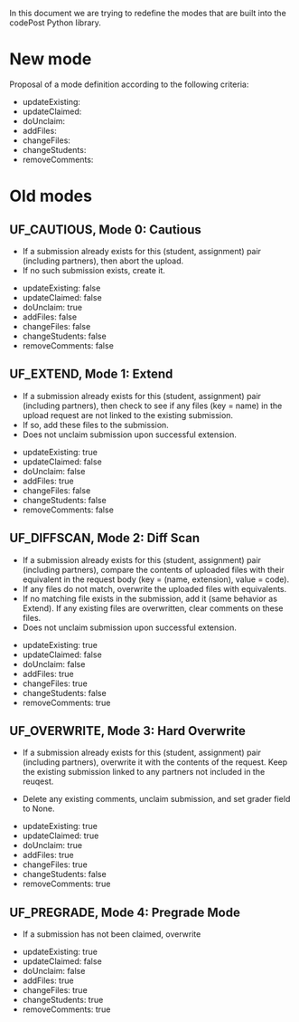 In this document we are trying to redefine the modes that are built into the codePost Python library.

# New mode

Proposal of a mode definition according to the following criteria:

- updateExisting:
- updateClaimed:
- doUnclaim:
- addFiles:
- changeFiles:
- changeStudents:
- removeComments:

# Old modes

## UF_CAUTIOUS, Mode 0: Cautious

- If a submission already exists for this (student, assignment) pair (including partners), then abort the upload.
- If no such submission exists, create it.

* updateExisting: false
* updateClaimed: false
* doUnclaim: true
* addFiles: false
* changeFiles: false
* changeStudents: false
* removeComments: false

## UF_EXTEND, Mode 1: Extend

- If a submission already exists for this (student, assignment) pair (including partners), then check to see if any files (key = name) in the upload request are not linked to the existing submission.
- If so, add these files to the submission.
- Does not unclaim submission upon successful extension.

* updateExisting: true
* updateClaimed: false
* doUnclaim: false
* addFiles: true
* changeFiles: false
* changeStudents: false
* removeComments: false

## UF_DIFFSCAN, Mode 2: Diff Scan

- If a submission already exists for this (student, assignment) pair (including partners), compare the contents of uploaded files with their equivalent in the request body (key = (name, extension), value = code).
- If any files do not match, overwrite the uploaded files with equivalents.
- If no matching file exists in the submission, add it (same behavior as Extend). If any existing files are overwritten, clear comments on these files.
- Does not unclaim submission upon successful extension.

* updateExisting: true
* updateClaimed: false
* doUnclaim: false
* addFiles: true
* changeFiles: true
* changeStudents: false
* removeComments: true

## UF_OVERWRITE, Mode 3: Hard Overwrite

- If a submission already exists for this (student, assignment) pair (including partners), overwrite it with the contents of the request. Keep the existing submission linked to any partners not included in the reuqest.

- Delete any existing comments, unclaim submission, and set grader field to None.

* updateExisting: true
* updateClaimed: true
* doUnclaim: true
* addFiles: true
* changeFiles: true
* changeStudents: false
* removeComments: true

## UF_PREGRADE, Mode 4: Pregrade Mode

- If a submission has not been claimed, overwrite

* updateExisting: true
* updateClaimed: false
* doUnclaim: false
* addFiles: true
* changeFiles: true
* changeStudents: true
* removeComments: true
